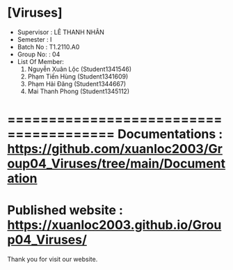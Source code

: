 [Viruses]
=======================================
+ Supervisor		: LÊ THANH NHÂN
+ Semester		: I	
+ Batch No		: T1.2110.A0	
+ Group No:		: 04
+ List Of Member:
	1. Nguyễn Xuân Lộc  	(Student1341546)
	2. Phạm Tiến Hùng	(Student1341609)
	3. Phạm Hải Đăng 	(Student1344667)
	3. Mai Thanh Phong 	(Student1345112)   	

=======================================
Documentations : https://github.com/xuanloc2003/Group04_Viruses/tree/main/Documentation
=======================================
Published website : https://xuanloc2003.github.io/Group04_Viruses/
=======================================
Thank you for visit our website.
